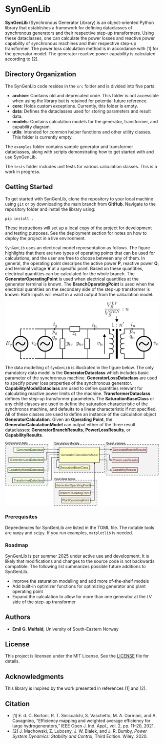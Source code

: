 # SynGenLib

**SynGenLib** (Synchronous Generator Library) is an object-oriented Python library that establishes a framework for defining dataclasses of synchronous generators and their respective step-up transformers. Using these dataclasses, one can calculate the power losses and reactive power capability of synchronous machines and their respective step-up transformer. The power loss calculation method is in accordance with [1] for the generator model. The generator reactive power capability is calculated according to [2].

## Directory Organization

The SynGenLib code resides in the `src` folder and is divided into five parts:

- **archive**: Contains old and deprecated code. This folder is not accessible when using the library but is retained for potential future reference.
- **core**: Holds custom exceptions. Currently, this folder is empty.
- **data**: Defines the dataclasses used for storing parameters and result data.
- **models**: Contains calculation models for the generator, transformer, and capability diagram.
- **utils**: Intended for common helper functions and other utility classes. This folder is currently empty.

The `examples` folder contains sample generator and transformer dataclasses, along with scripts demonstrating how to get started with and use SynGenLib.

The `tests` folder includes unit tests for various calculation classes. This is a work in progress.

## Getting Started

To get started with SynGenLib, clone the repository to your local machine using `git` or by downloading the main branch from **GitHub**. Navigate to the repository folder and install the library using:

```bash
pip install .
```

These instructions will set up a local copy of the project for development and testing purposes. See the deployment section for notes on how to deploy the project in a live environment.

`SynGenLib` uses an electrical model representation as follows. The figure highlights that there are two types of operating points that can be used for calculations, and the user are free to choose between any of them. In general, the operating point descripes the active power **P**, reactive power **Q**, and terminal voltage **V** at a specific point. Based on these quantities, electrical quantities can be calculated for the whole branch. The **GeneratorOperatingPoint** is used when electrical quantities at the generator terminal is known. The **BranchOperatingPoint** is used when the electrical quantities on the secondary side of the step-up transformer is known. Both inputs will result in a valid output from the calculation model.

![Figure 1](figures/electrical_overview.png "The electrical model used to represent the generator branch. The illustration does not show the inner calculation procedure for the generator.")

The data modelling of `SynGenLib` is illustrated in the figure below. The only mandatory data model is the **GeneratorDataclass** which includes basic parameter of the synchronous machine. **GeneratorLossDataclass** are used to specify power loss properties of the synchronous generator. **CapabilityModelDataclass** are used to define quantities relevant for calculating reactive power limits of the machine. **TransformerDataclass** defines the step-up transformer parameters. The **SaturationBaseClass** or any child classes are used to define the saturation characteristic of the synchronos machine, and defaults to a linear characteristic if not specified. All of these classes are used to define an instance of the calculation object **GeneratorCalculation**. Given an **Operating Point**, the **GeneratorCalculationModel** can output either of the three result dataclasses: **GeneratorBranchResults**, **PowerLossResults**, or **CapabilityResults**.

![Figure 2](figures/program_overview.png "An illustration of the data modelling of SynGenLib.")

### Prerequisites

Dependencies for SynGenLib are listed in the TOML file. The notable tools are `numpy` and `scipy`. If you run examples, `matplotlib` is needed.

### Roadmap

SynGenLib is per summer 2025 under active use and development. It is likely that modifications and changes to the source code is not backwards compatible. The following list summarizes possible future additions to SynGenLib.

- Improve the saturation modelling and add more of-the-shelf models
- Add built-in optimizer functions for optimizing generator and plant operating point
- Expand the calculation to allow for more than one generator at the LV side of the step-up transformer

## Authors

- **Emil G. Melfald**, University of South-Eastern Norway

## License

This project is licensed under the MIT License. See the [LICENSE](./LICENSE) file for details.

## Acknowledgments

This library is inspired by the work presented in references [1] and [2].

## Citation

- [1] E. d. C. Bortoni, R. T. Siniscalchi, S. Vaschetto, M. A. Darmani, and A. Cavagnino, “Efficiency mapping and weighted average efficiency for large hydrogenerators,” IEEE Open J. Ind. Appl., vol. 2, pp. 11–20, 2021.
- [2] J. Machowski, Z. Lubosny, J. W. Bialek, and J. R. Bumby, *Power System Dynamics: Stability and Control*, Third Edition. Wiley, 2020.

